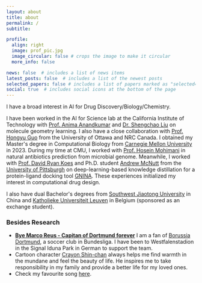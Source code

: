 ```yaml
---
layout: about
title: about
permalink: /
subtitle: 

profile:
  align: right
  image: prof_pic.jpg
  image_circular: false # crops the image to make it circular
  more_info: false

news: false  # includes a list of news items
latest_posts: false  # includes a list of the newest posts
selected_papers: false # includes a list of papers marked as "selected={true}"
social: true  # includes social icons at the bottom of the page
---
```


I have a broad interest in AI for Drug Discovery/Biology/Chemistry.


I have been worked in the AI for Science lab at the California Institute of Technology with [Prof. Anima Anandkumar](http://tensorlab.cms.caltech.edu/users/anima/) and [Dr. Shengchao Liu](https://chao1224.github.io/) on molecule geometry learning. I also have a close collaboration with [Prof. Hongyu Guo](https://uniweb.uottawa.ca/members/4499/profile?embed=2) from the University of Ottawa and NRC Canada.
I obtained my Master's degree in Computational Biology from [Carnegie Mellon University](https://www.cmu.edu/) in 2023. During my time at CMU, I worked with [Prof. Hosein Mohimani](https://cbd.cmu.edu/people/mohimani.html) in natural antibiotics prediction from microbial genome. Meanwhile, I worked with [Prof. David Ryan Koes](https://www.csb.pitt.edu/people/faculty/david-koes/) and Ph.D. student [Andrew McNutt](https://drewnutt.github.io/) from the [University of Pittsburgh](https://www.pitt.edu/) on deep-learning-based knowledge distillation for a protein-ligand docking tool [GNINA](https://github.com/gnina/gnina). These experiences initialized my interest in computational drug design.

I also have dual Bachelor's degrees from [Southwest Jiaotong University](https://en.swjtu.edu.cn/) in China and [Katholieke Universiteit Leuven](https://www.kuleuven.be/english/kuleuven) in Belgium (sponsored as an exchange student).

### Besides Research
* **[Bye Marco Reus - Capitan of Dortmund forever](https://bvbbuzz.com/posts/marco-reus-leave-borussia-dortmund)** I am a fan of [Borussia Dortmund](https://www.bvb.de/eng), a soccer club in Bundesliga. I have been to Westfalenstadion in the Signal Iduna Park in German to support the team.
* Cartoon character [Crayon Shin-chan](https://en.wikipedia.org/wiki/Crayon_Shin-chan) always helps me find warmth in the mundane and feel the beauty of life. He inspires me to take responsibility in my family and provide a better life for my loved ones.
* Check my favourite song [here](https://www.youtube.com/watch?v=-m7Hgzbvm30).
